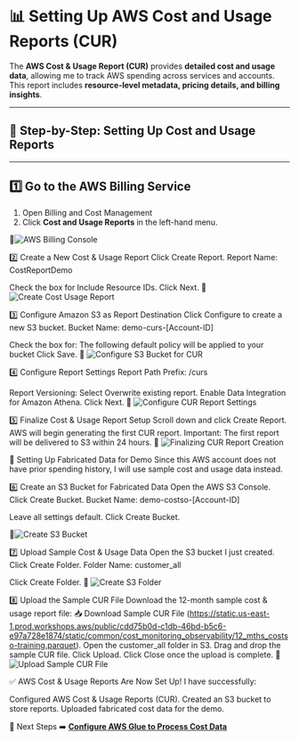 # 📊 Setting Up AWS Cost and Usage Reports (CUR)

The **AWS Cost & Usage Report (CUR)** provides **detailed cost and usage data**, allowing me to track AWS spending across services and accounts. This report includes **resource-level metadata, pricing details, and billing insights**.  

---

## 🚀 **Step-by-Step: Setting Up Cost and Usage Reports**

---

## **1️⃣ Go to the AWS Billing Service**
1. Open Billing and Cost Management
2. Click **Cost and Usage Reports** in the left-hand menu.

📸![AWS Billing Console](../screenshots/aws-billing-console.png)

2️⃣ Create a New Cost & Usage Report
Click Create Report.
Report Name:
CostReportDemo

Check the box for Include Resource IDs.
Click Next.
📸 ![Create Cost Usage Report](../screenshots/create-cost-usage-report.png)

3️⃣ Configure Amazon S3 as Report Destination
Click Configure to create a new S3 bucket.
Bucket Name:
demo-curs-[Account-ID]

Check the box for:
The following default policy will be applied to your bucket
Click Save.
📸 ![Configure S3 Bucket for CUR](../screenshots/configure-s3-bucket.png)

4️⃣ Configure Report Settings
Report Path Prefix:
/curs

Report Versioning:
Select Overwrite existing report.
Enable Data Integration for Amazon Athena.
Click Next.
📸 ![Configure CUR Report Settings](../screenshots/configure-cur-settings.png)

5️⃣ Finalize Cost & Usage Report Setup
Scroll down and click Create Report.
AWS will begin generating the first CUR report.
Important: The first report will be delivered to S3 within 24 hours.
📸 ![Finalizing CUR Report Creation](../screenshots/finalize-cur-report.png)

📂 Setting Up Fabricated Data for Demo
Since this AWS account does not have prior spending history, I will use sample cost and usage data instead.

6️⃣ Create an S3 Bucket for Fabricated Data
Open the AWS S3 Console.
Click Create Bucket.
Bucket Name:
demo-costso-[Account-ID]

Leave all settings default.
Click Create Bucket.

📸![Create S3 Bucket](../screenshots/create-s3-bucket2.png)

7️⃣ Upload Sample Cost & Usage Data
Open the S3 bucket I just created.
Click Create Folder.
Folder Name:
customer_all

Click Create Folder.
📸 ![Create S3 Folder](../screenshots/create-s3-folder.png)

8️⃣ Upload the Sample CUR File
Download the 12-month sample cost & usage report file:
📥 Download Sample CUR File (https://static.us-east-1.prod.workshops.aws/public/cdd75b0d-c1db-46bd-b5c6-e97a728e1874/static/common/cost_monitoring_observability/12_mths_costso-training.parquet).
Open the customer_all folder in S3.
Drag and drop the sample CUR file.
Click Upload.
Click Close once the upload is complete.
📸 ![Upload Sample CUR File](../screenshots/upload-sample-cur.png)

✅ AWS Cost & Usage Reports Are Now Set Up!
I have successfully:

Configured AWS Cost & Usage Reports (CUR).
Created an S3 bucket to store reports.
Uploaded fabricated cost data for the demo.

🚀 Next Steps
➡️  **[Configure AWS Glue to Process Cost Data](../docs/create-glue-data-catalog-table.md)**

